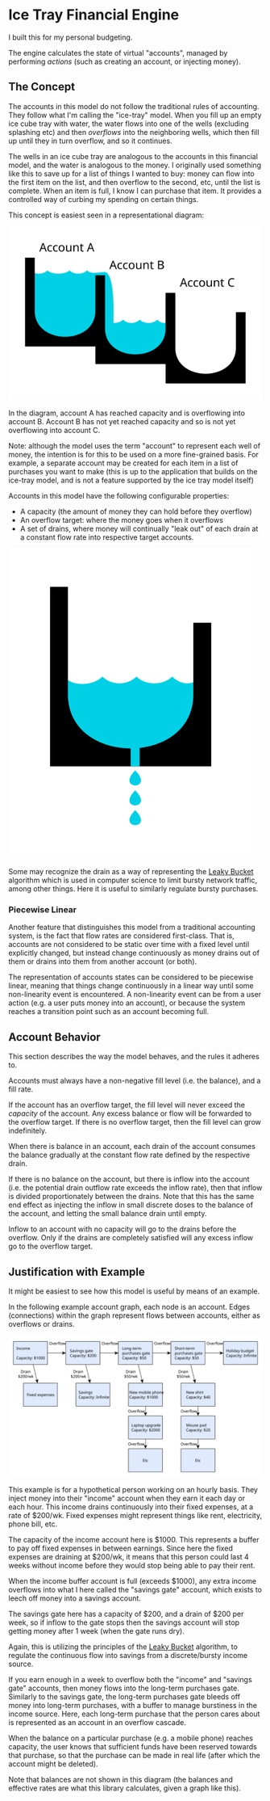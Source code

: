 # Ice Tray Financial Engine

I built this for my personal budgeting.

The engine calculates the state of virtual "accounts", managed by performing _actions_ (such as creating an account, or injecting money).

## The Concept

The accounts in this model do not follow the traditional rules of accounting. They follow what I'm calling the "ice-tray" model. When you fill up an empty ice cube tray with water, the water flows into one of the wells (excluding splashing etc) and then _overflows_ into the neighboring wells, which then fill up until they in turn overflow, and so it continues.

The wells in an ice cube tray are analogous to the accounts in this financial model, and the water is analogous to the money. I originally used something like this to save up for a list of things I wanted to buy: money can flow into the first item on the list, and then overflow to the second, etc, until the list is complete. When an item is full, I know I can purchase that item. It provides a controlled way of curbing my spending on certain things.

This concept is easiest seen in a representational diagram:

![alt text](docs/images/well-cascade.svg)

In the diagram, account A has reached capacity and is overflowing into account B. Account B has not yet reached capacity and so is not yet overflowing into account C.

Note: although the model uses the term "account" to represent each well of money, the intention is for this to be used on a more fine-grained basis. For example, a separate account may be created for each item in a list of purchases you want to make (this is up to the application that builds on the ice-tray model, and is not a feature supported by the ice tray model itself)

Accounts in this model have the following configurable properties:

 - A capacity (the amount of money they can hold before they overflow)
 - An overflow target: where the money goes when it overflows
 - A set of drains, where money will continually "leak out" of each drain at a constant flow rate into respective target accounts.

![alt text](docs/images/account-properties.svg)

Some may recognize the drain as a way of representing the [Leaky Bucket](https://en.wikipedia.org/wiki/Leaky_bucket) algorithm which is used in computer science to limit bursty network traffic, among other things. Here it is useful to similarly regulate bursty purchases.

### Piecewise Linear

Another feature that distinguishes this model from a traditional accounting system, is the fact that flow rates are considered first-class. That is, accounts are not considered to be static over time with a fixed level until explicitly changed, but instead change continuously as money drains out of them or drains into them from another account (or both).

The representation of accounts states can be considered to be piecewise linear, meaning that things change continuously in a linear way until some non-linearity event is encountered. A non-linearity event can be from a user action (e.g. a user puts money into an account), or because the system reaches a transition point such as an account becoming full.

## Account Behavior

This section describes the way the model behaves, and the rules it adheres to.

Accounts must always have a non-negative fill level (i.e. the balance), and a fill rate.

If the account has an overflow target, the fill level will never exceed the _capacity_ of the account. Any excess balance or flow will be forwarded to the overflow target. If there is no overflow target, then the fill level can grow indefinitely.

When there is balance in an account, each drain of the account consumes the balance gradually at the constant flow rate defined by the respective drain.

If there is no balance on the account, but there is inflow into the account (i.e. the potential drain outflow rate exceeds the inflow rate), then that inflow is divided proportionately between the drains. Note that this has the same end effect as injecting the inflow in small discrete doses to the balance of the account, and letting the small balance drain until empty.

Inflow to an account with no capacity will go to the drains before the overflow. Only if the drains are completely satisfied will any excess inflow go to the overflow target.

## Justification with Example

It might be easiest to see how this model is useful by means of an example.

In the following example account graph, each node is an account. Edges (connections) within the graph represent flows between accounts, either as overflows or drains.

![alt text](docs/images/example-account-structure.svg)

This example is for a hypothetical person working on an hourly basis. They inject money into their "income" account when they earn it each day or each hour. This income drains continuously into their fixed expenses, at a rate of $200/wk. Fixed expenses might represent things like rent, electricity, phone bill, etc.

The capacity of the income account here is $1000. This represents a buffer to pay off fixed expenses in between earnings. Since here the fixed expenses are draining at $200/wk, it means that this person could last 4 weeks without income before they would stop being able to pay their rent.

When the income buffer account is full (exceeds $1000), any extra income overflows into what I here called the "savings gate" account, which exists to leech off money into a savings account.

The savings gate here has a capacity of $200, and a drain of $200 per week, so if inflow to the gate stops then the savings account will stop getting money after 1 week (when the gate runs dry).

Again, this is utilizing the principles of the [Leaky Bucket](https://en.wikipedia.org/wiki/Leaky_bucket) algorithm, to regulate the continuous flow into savings from a discrete/bursty income source.

If you earn enough in a week to overflow both the "income" and "savings gate" accounts, then money flows into the long-term purchases gate. Similarly to the savings gate, the long-term purchases gate bleeds off money into long-term purchases, with a buffer to manage burstiness in the income source. Here, each long-term purchase that the person cares about is represented as an account in an overflow cascade.

When the balance on a particular purchase (e.g. a mobile phone) reaches capacity, the user knows that sufficient funds have been reserved towards that purchase, so that the purchase can be made in real life (after which the account might be deleted).

Note that balances are not shown in this diagram (the balances and effective rates are what this library calculates, given a graph like this).

